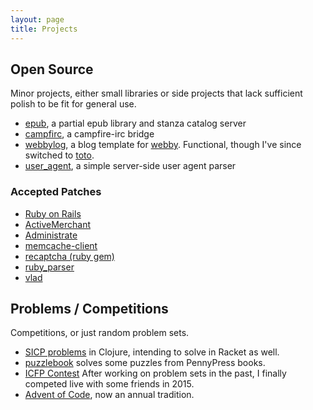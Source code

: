 ```yaml
---
layout: page
title: Projects
---
```


## Open Source

Minor projects, either small libraries or side projects that lack sufficient
polish to be fit for general use.

- [epub](http://github.com/jamie/epub), a partial epub library and stanza catalog server
- [campfirc](http://github.com/jamie/campfirc), a campfire-irc bridge
- [webbylog](http://github.com/jamie/webbylog), a blog template for [webby](http://webby.rubyforge.org/). Functional, though I've since switched to [toto](http://github.com/cloudhead/toto).
- [user_agent](http://github.com/jamie/user_agent), a simple server-side user agent parser

### Accepted Patches

- [Ruby on Rails](http://rubyonrails.org/)
- [ActiveMerchant](http://www.activemerchant.org/)
- [Administrate](https://github.com/thoughtbot/administrate)
- [memcache-client](http://github.com/mperham/memcache-client)
- [recaptcha (ruby gem)](http://github.com/ambethia/recaptcha)
- [ruby_parser](https://github.com/seattlerb/ruby_parser)
- [vlad](http://blog.zenspider.com/releases/2015/06/vlad-version-2-6-5-has-been-released.html)


## Problems / Competitions

Competitions, or just random problem sets.

- [SICP problems](http://github.com/jamie/sicp) in Clojure, intending to solve in Racket as well.
- [puzzlebook](http://github.com/jamie/puzzlebook) solves some puzzles from PennyPress books.
- [ICFP Contest](http://www.icfpconference.org/contest.html) After working on problem sets in the past, I finally competed live with some friends in 2015.
- [Advent of Code](https://adventofcode.com/), now an annual tradition.
